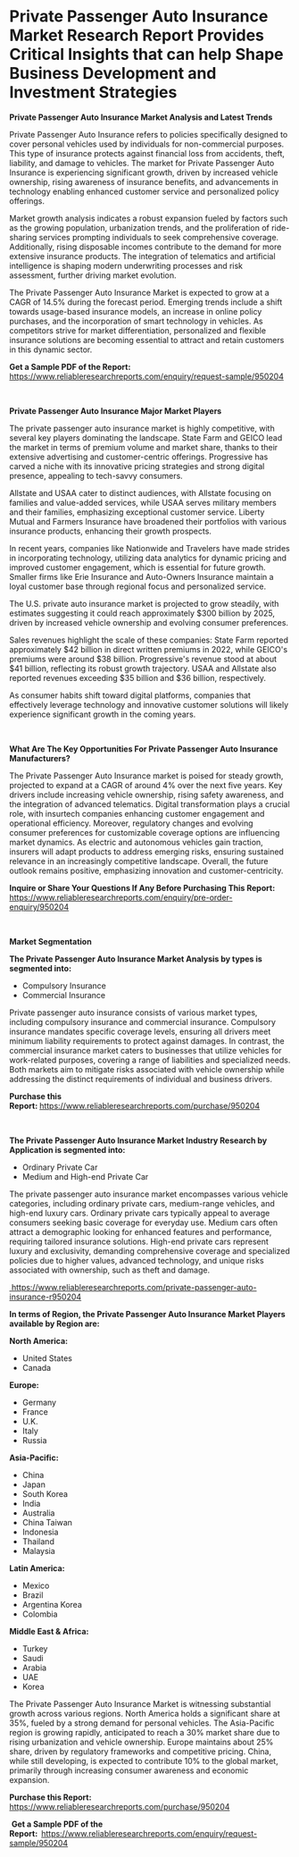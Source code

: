 <p><h1>Private Passenger Auto Insurance Market Research Report Provides Critical Insights that can help Shape Business Development and Investment Strategies</h1></p><p><strong>Private Passenger Auto Insurance Market Analysis and Latest Trends</strong></p>
<p><p>Private Passenger Auto Insurance refers to policies specifically designed to cover personal vehicles used by individuals for non-commercial purposes. This type of insurance protects against financial loss from accidents, theft, liability, and damage to vehicles. The market for Private Passenger Auto Insurance is experiencing significant growth, driven by increased vehicle ownership, rising awareness of insurance benefits, and advancements in technology enabling enhanced customer service and personalized policy offerings.</p><p>Market growth analysis indicates a robust expansion fueled by factors such as the growing population, urbanization trends, and the proliferation of ride-sharing services prompting individuals to seek comprehensive coverage. Additionally, rising disposable incomes contribute to the demand for more extensive insurance products. The integration of telematics and artificial intelligence is shaping modern underwriting processes and risk assessment, further driving market evolution.</p><p>The Private Passenger Auto Insurance Market is expected to grow at a CAGR of 14.5% during the forecast period. Emerging trends include a shift towards usage-based insurance models, an increase in online policy purchases, and the incorporation of smart technology in vehicles. As competitors strive for market differentiation, personalized and flexible insurance solutions are becoming essential to attract and retain customers in this dynamic sector.</p></p>
<p><strong>Get a Sample PDF of the Report:&nbsp;</strong> <a href="https://www.reliableresearchreports.com/enquiry/request-sample/950204?utm_campaign=2487&utm_medium=2&utm_source=Github&utm_content=ia&utm_term=18042025&utm_id=private-passenger-auto-insurance">https://www.reliableresearchreports.com/enquiry/request-sample/950204</a></p>
<p>&nbsp;</p>
<p><strong>Private Passenger Auto Insurance Major Market Players</strong></p>
<p><p>The private passenger auto insurance market is highly competitive, with several key players dominating the landscape. State Farm and GEICO lead the market in terms of premium volume and market share, thanks to their extensive advertising and customer-centric offerings. Progressive has carved a niche with its innovative pricing strategies and strong digital presence, appealing to tech-savvy consumers.</p><p>Allstate and USAA cater to distinct audiences, with Allstate focusing on families and value-added services, while USAA serves military members and their families, emphasizing exceptional customer service. Liberty Mutual and Farmers Insurance have broadened their portfolios with various insurance products, enhancing their growth prospects.</p><p>In recent years, companies like Nationwide and Travelers have made strides in incorporating technology, utilizing data analytics for dynamic pricing and improved customer engagement, which is essential for future growth. Smaller firms like Erie Insurance and Auto-Owners Insurance maintain a loyal customer base through regional focus and personalized service.</p><p>The U.S. private auto insurance market is projected to grow steadily, with estimates suggesting it could reach approximately $300 billion by 2025, driven by increased vehicle ownership and evolving consumer preferences. </p><p>Sales revenues highlight the scale of these companies: State Farm reported approximately $42 billion in direct written premiums in 2022, while GEICO's premiums were around $38 billion. Progressive's revenue stood at about $41 billion, reflecting its robust growth trajectory. USAA and Allstate also reported revenues exceeding $35 billion and $36 billion, respectively.</p><p>As consumer habits shift toward digital platforms, companies that effectively leverage technology and innovative customer solutions will likely experience significant growth in the coming years.</p></p>
<p>&nbsp;</p>
<p><strong>What Are The Key Opportunities For Private Passenger Auto Insurance Manufacturers?</strong></p>
<p><p>The Private Passenger Auto Insurance market is poised for steady growth, projected to expand at a CAGR of around 4% over the next five years. Key drivers include increasing vehicle ownership, rising safety awareness, and the integration of advanced telematics. Digital transformation plays a crucial role, with insurtech companies enhancing customer engagement and operational efficiency. Moreover, regulatory changes and evolving consumer preferences for customizable coverage options are influencing market dynamics. As electric and autonomous vehicles gain traction, insurers will adapt products to address emerging risks, ensuring sustained relevance in an increasingly competitive landscape. Overall, the future outlook remains positive, emphasizing innovation and customer-centricity.</p></p>
<p><strong>Inquire or Share Your Questions If Any Before Purchasing This Report:</strong> <a href="https://www.reliableresearchreports.com/enquiry/pre-order-enquiry/950204?utm_campaign=2487&utm_medium=2&utm_source=Github&utm_content=ia&utm_term=18042025&utm_id=private-passenger-auto-insurance">https://www.reliableresearchreports.com/enquiry/pre-order-enquiry/950204</a></p>
<p>&nbsp;</p>
<p><strong>Market Segmentation</strong></p>
<p><strong>The Private Passenger Auto Insurance Market Analysis by types is segmented into:</strong></p>
<p><ul><li>Compulsory Insurance</li><li>Commercial Insurance</li></ul></p>
<p><p>Private passenger auto insurance consists of various market types, including compulsory insurance and commercial insurance. Compulsory insurance mandates specific coverage levels, ensuring all drivers meet minimum liability requirements to protect against damages. In contrast, the commercial insurance market caters to businesses that utilize vehicles for work-related purposes, covering a range of liabilities and specialized needs. Both markets aim to mitigate risks associated with vehicle ownership while addressing the distinct requirements of individual and business drivers.</p></p>
<p><strong>Purchase this Report:&nbsp;</strong><a href="https://www.reliableresearchreports.com/purchase/950204?utm_campaign=2487&utm_medium=2&utm_source=Github&utm_content=ia&utm_term=18042025&utm_id=private-passenger-auto-insurance">https://www.reliableresearchreports.com/purchase/950204</a></p>
<p>&nbsp;</p>
<p><strong>The Private Passenger Auto Insurance Market Industry Research by Application is segmented into:</strong></p>
<p><ul><li>Ordinary Private Car</li><li>Medium and High-end Private Car</li></ul></p>
<p><p>The private passenger auto insurance market encompasses various vehicle categories, including ordinary private cars, medium-range vehicles, and high-end luxury cars. Ordinary private cars typically appeal to average consumers seeking basic coverage for everyday use. Medium cars often attract a demographic looking for enhanced features and performance, requiring tailored insurance solutions. High-end private cars represent luxury and exclusivity, demanding comprehensive coverage and specialized policies due to higher values, advanced technology, and unique risks associated with ownership, such as theft and damage.</p></p>
<p><a href="https://www.reliableresearchreports.com/private-passenger-auto-insurance-r950204?utm_campaign=2487&utm_medium=2&utm_source=Github&utm_content=ia&utm_term=18042025&utm_id=private-passenger-auto-insurance">&nbsp;https://www.reliableresearchreports.com/private-passenger-auto-insurance-r950204</a></p>
<p><strong>In terms of Region, the Private Passenger Auto Insurance Market Players available by Region are:</strong></p>
<p>
    <p> <strong> North America: </strong>
        <ul>
            <li>United States</li>
            <li>Canada</li>
        </ul>
        </p> 
    <p> <strong> Europe: </strong>
        <ul>
            <li>Germany</li>
            <li>France</li>
            <li>U.K.</li>
            <li>Italy</li>
            <li>Russia</li>
        </ul>
        </p> 
    <p> <strong> Asia-Pacific: </strong>
        <ul>
            <li>China</li>
            <li>Japan</li>
            <li>South Korea</li>
            <li>India</li>
            <li>Australia</li>
            <li>China Taiwan</li>
            <li>Indonesia</li>
            <li>Thailand</li>
            <li>Malaysia</li>
        </ul>
        </p> 
    <p> <strong> Latin America: </strong>
        <ul>
            <li>Mexico</li>
            <li>Brazil</li>
            <li>Argentina Korea</li>
            <li>Colombia</li>
        </ul>
        </p> 
    <p> <strong> Middle East & Africa: </strong>
        <ul>
            <li>Turkey</li>
            <li>Saudi</li>
            <li>Arabia</li>
            <li>UAE</li>
            <li>Korea</li>
        </ul>
    </p>
    </p>
<p><p>The Private Passenger Auto Insurance Market is witnessing substantial growth across various regions. North America holds a significant share at 35%, fueled by a strong demand for personal vehicles. The Asia-Pacific region is growing rapidly, anticipated to reach a 30% market share due to rising urbanization and vehicle ownership. Europe maintains about 25% share, driven by regulatory frameworks and competitive pricing. China, while still developing, is expected to contribute 10% to the global market, primarily through increasing consumer awareness and economic expansion.</p></p>
<p><strong>Purchase this Report: </strong><a href="https://www.reliableresearchreports.com/purchase/950204?utm_campaign=2487&utm_medium=2&utm_source=Github&utm_content=ia&utm_term=18042025&utm_id=private-passenger-auto-insurance">https://www.reliableresearchreports.com/purchase/950204</a></p>
<p>&nbsp;<strong>Get a Sample PDF of the Report:&nbsp;&nbsp;</strong><a href="https://www.reliableresearchreports.com/enquiry/request-sample/950204?utm_campaign=2487&utm_medium=2&utm_source=Github&utm_content=ia&utm_term=18042025&utm_id=private-passenger-auto-insurance">https://www.reliableresearchreports.com/enquiry/request-sample/950204</a></p>
<p><strong></strong></p>
<p><p></p><p></p><p></p></p>